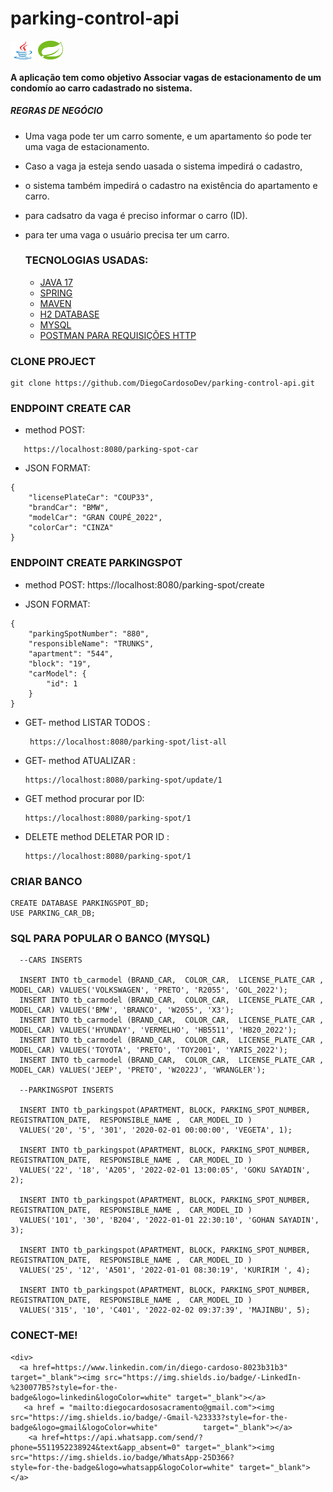 # parking-control-api
<div>
   <img align="center" alt="Diego-Java" height="30" width="40" src="https://raw.githubusercontent.com/devicons/devicon/master/icons/java/java-original.svg">
   <img align="center" alt="Diego-Spring" height="30" width="40" src="https://raw.githubusercontent.com/devicons/devicon/master/icons/spring/spring-original.svg">
 <div/>

#### A aplicação tem como objetivo Associar vagas de estacionamento de um condomío ao carro cadastrado no sistema.
##### REGRAS DE NEGÓCIO
* Uma vaga pode ter um carro somente, e um apartamento śo pode ter uma vaga de estacionamento.
* Caso a vaga ja esteja sendo uasada o sistema impedirá o cadastro,
* o sistema também impedirá o cadastro na existência do apartamento e carro.
* para cadsatro da vaga é preciso informar o carro (ID).
* para ter uma vaga o usuário precisa ter um carro.
 
   ### TECNOLOGIAS USADAS:
  * [JAVA 17](https://www.azul.com/downloads/)  
  * [SPRING](https://start.spring.io/)
  * [MAVEN]( https://mvnrepository.com/)
  * [H2 DATABASE]( https://www.h2database.com/html/main.html)
  * [MYSQL ](  https://www.mysql.com/downloads/)
  * [POSTMAN PARA REQUISIÇÕES HTTP ](https://www.postman.com/downloads/)
   
### CLONE PROJECT
   ```
   git clone https://github.com/DiegoCardosoDev/parking-control-api.git
   
   ```
  
### ENDPOINT CREATE CAR
   * method POST: 
   ```
      https://localhost:8080/parking-spot-car
   ```
   
   * JSON FORMAT:
  
```
{
    "licensePlateCar": "COUP33",
    "brandCar": "BMW",
    "modelCar": "GRAN COUPÉ_2022",
    "colorCar": "CINZA"
}
```
### ENDPOINT CREATE PARKINGSPOT
   * method POST: https://localhost:8080/parking-spot/create
   
   * JSON FORMAT:

```
{
    "parkingSpotNumber": "880",
    "responsibleName": "TRUNKS",
    "apartment": "544",
    "block": "19",
    "carModel": {
        "id": 1
    }
}
```
* GET- method LISTAR TODOS :
   ```
    https://localhost:8080/parking-spot/list-all
   ```
* GET- method ATUALIZAR : 
   ```
   https://localhost:8080/parking-spot/update/1
   ```
* GET method procurar por ID:
   ```
   https://localhost:8080/parking-spot/1
   ```
* DELETE method DELETAR POR ID :
   ```
   https://localhost:8080/parking-spot/1
   ```

### CRIAR BANCO
   ```
   CREATE DATABASE PARKINGSPOT_BD;
   USE PARKING_CAR_DB;
   ```
   
  ### SQL PARA POPULAR O BANCO (MYSQL)
   
   ```
     --CARS INSERTS

     INSERT INTO tb_carmodel (BRAND_CAR,  COLOR_CAR,  LICENSE_PLATE_CAR ,  MODEL_CAR) VALUES('VOLKSWAGEN', 'PRETO', 'R2055', 'GOL_2022');
     INSERT INTO tb_carmodel (BRAND_CAR,  COLOR_CAR,  LICENSE_PLATE_CAR ,  MODEL_CAR) VALUES('BMW', 'BRANCO', 'W2055', 'X3');
     INSERT INTO tb_carmodel (BRAND_CAR,  COLOR_CAR,  LICENSE_PLATE_CAR ,  MODEL_CAR) VALUES('HYUNDAY', 'VERMELHO', 'HB5511', 'HB20_2022');
     INSERT INTO tb_carmodel (BRAND_CAR,  COLOR_CAR,  LICENSE_PLATE_CAR ,  MODEL_CAR) VALUES('TOYOTA', 'PRETO', 'TOY2001', 'YARIS_2022');
     INSERT INTO tb_carmodel (BRAND_CAR,  COLOR_CAR,  LICENSE_PLATE_CAR ,  MODEL_CAR) VALUES('JEEP', 'PRETO', 'W2022J', 'WRANGLER');
   
     --PARKINGSPOT INSERTS

     INSERT INTO tb_parkingspot(APARTMENT, BLOCK, PARKING_SPOT_NUMBER, REGISTRATION_DATE,  RESPONSIBLE_NAME ,  CAR_MODEL_ID )
     VALUES('20', '5', '301', '2020-02-01 00:00:00', 'VEGETA', 1);

     INSERT INTO tb_parkingspot(APARTMENT, BLOCK, PARKING_SPOT_NUMBER, REGISTRATION_DATE,  RESPONSIBLE_NAME ,  CAR_MODEL_ID )
     VALUES('22', '18', 'A205', '2022-02-01 13:00:05', 'GOKU SAYADIN', 2);

     INSERT INTO tb_parkingspot(APARTMENT, BLOCK, PARKING_SPOT_NUMBER, REGISTRATION_DATE,  RESPONSIBLE_NAME ,  CAR_MODEL_ID )
     VALUES('101', '30', 'B204', '2022-01-01 22:30:10', 'GOHAN SAYADIN', 3);

     INSERT INTO tb_parkingspot(APARTMENT, BLOCK, PARKING_SPOT_NUMBER, REGISTRATION_DATE,  RESPONSIBLE_NAME ,  CAR_MODEL_ID )
     VALUES('25', '12', 'A501', '2022-01-01 08:30:19', 'KURIRIM ', 4);

     INSERT INTO tb_parkingspot(APARTMENT, BLOCK, PARKING_SPOT_NUMBER, REGISTRATION_DATE,  RESPONSIBLE_NAME ,  CAR_MODEL_ID )
     VALUES('315', '10', 'C401', '2022-02-02 09:37:39', 'MAJINBU', 5);
   ```
   ### CONECT-ME!
    <div>
      <a href=https://www.linkedin.com/in/diego-cardoso-8023b31b3" target="_blank"><img src="https://img.shields.io/badge/-LinkedIn-%230077B5?style=for-the-              badge&logo=linkedin&logoColor=white" target="_blank"></a> 
       <a href = "mailto:diegocardososacramento@gmail.com"><img src="https://img.shields.io/badge/-Gmail-%23333?style=for-the-badge&logo=gmail&logoColor=white"          target="_blank"></a>
        <a href=https://api.whatsapp.com/send/?phone=5511952238924&text&app_absent=0" target="_blank"><img src="https://img.shields.io/badge/WhatsApp-25D366?            style=for-the-badge&logo=whatsapp&logoColor=white" target="_blank"></a>                                                                                                                        
  </div>

